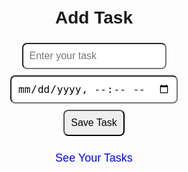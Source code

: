 <!DOCTYPE html>
<html lang="en">
<head>
<meta charset="UTF-8">
<meta name="viewport" content="width=device-width, initial-scale=1.0">
<title>Add Task</title>
<style>
  body { font-family: "Poppins", sans-serif; display:flex; flex-direction:column; align-items:center; padding:20px; }
  input, button { padding:10px; margin:5px; border-radius:8px; font-size:16px; }
  button { cursor:pointer; }
  a { margin-top:20px; font-size:18px; text-decoration:none; color:blue; }
</style>
</head>
<body>

<h1>Add Task</h1>
<input type="text" id="taskInput" placeholder="Enter your task">
<input type="datetime-local" id="dateTimeInput">
<button onclick="addTask()">Save Task</button>
<a href="tasks.html">See Your Tasks</a>

<script>
function addTask() {
    const taskText = document.getElementById("taskInput").value.trim();
    const taskDateTime = document.getElementById("dateTimeInput").value;

    if(!taskText || !taskDateTime) { alert("Enter both task and date/time!"); return; }

    const task = { id: Date.now(), text: taskText, dateTime: taskDateTime, completed: false };
    let tasks = JSON.parse(localStorage.getItem("tasks")) || [];
    tasks.push(task);
    localStorage.setItem("tasks", JSON.stringify(tasks));

    document.getElementById("taskInput").value = "";
    document.getElementById("dateTimeInput").value = "";
    alert("Task saved! Click 'See Your Tasks' to view all.");
}
</script>

</body>
</html>
